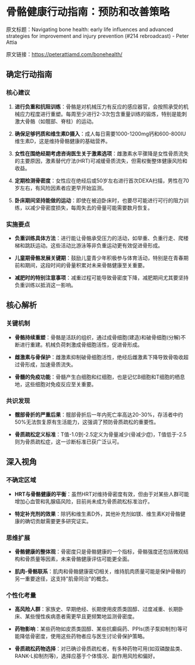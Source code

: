 # 骨骼健康行动指南：预防和改善策略

原文标题：Navigating bone health: early life influences and advanced strategies for improvement and injury prevention (#214 rebroadcast) - Peter Attia

原文链接：https://peterattiamd.com/bonehealth/

<YouTube videoId="Zld5iuH5anQ" />


## 确定行动指南

### 核心建议

1. **进行负重和抗阻训练**：骨骼是对机械压力有反应的感应器官，会按照承受的机械应力程度进行重塑。每周至少进行2-3次包含重量训练的锻炼，特别是能刺激大骨骼（如髋部、脊柱）的运动。

2. **确保足够钙质和维生素D摄入**：成人每日需要1000-1200mg钙和600-800IU维生素D，这是维持骨骼健康的基础营养。

3. **女性在围绝经期考虑咨询医生关于激素选项**：雌激素水平骤降是女性骨质流失的主要原因，激素替代疗法(HRT)可减缓骨质流失，但需权衡整体健康风险和收益。

4. **定期检测骨密度**：女性应在绝经后或50岁左右进行首次DEXA扫描，男性在70岁左右，有风险因素者应更早开始监测。

5. **卧床期间坚持能做的运动**：即使在被迫卧床时，也要尽可能进行可行的阻力训练，以减少骨密度损失，每周失去的骨量可能需要数月恢复。

### 实施要点

- **负重训练具体方法**：进行能让骨骼承受压力的活动，如举重、负重行走、爬楼梯和跳跃运动。这些活动比游泳等非负重运动更有效促进骨形成。

- **儿童期骨骼发展关键期**：鼓励儿童青少年积极参与体育活动，特别是在青春期前和期间，这段时间的骨量积累对未来骨骼健康至关重要。

- **减肥时的特别注意事项**：减重过程可能导致骨密度下降，减肥期间尤其要坚持负重训练以抵消这一影响。

## 核心解析

### 关键机制

- **骨骼持续重塑**：骨骼是活跃的组织，通过成骨细胞(建造)和破骨细胞(分解)不断进行重建。机械负荷刺激成骨细胞活性，促进骨形成。

- **雌激素与骨保护**：雌激素抑制破骨细胞活性，绝经后雌激素下降导致骨吸收超过骨形成，加速骨质流失。

- **骨髓的免疫功能**：骨髓产生白细胞和红细胞，也是记忆B细胞和T细胞的栖息地，这些细胞对免疫反应至关重要。

### 共识发现

- **髋部骨折的严重后果**：髋部骨折后一年内死亡率高达20-30%，存活者中约50%无法恢复原有生活能力，这强调了预防骨质疏松的重要性。

- **骨质疏松定义标准**：T值-1.0到-2.5定义为骨量减少(骨减少症)，T值低于-2.5则为骨质疏松症，这一诊断标准已获广泛认可。

## 深入视角

### 不确定区域

- **HRT与骨骼健康的平衡**：虽然HRT对维持骨密度有效，但由于对某些人群可能增加心血管和乳腺癌风险，目前尚未成为骨质疏松标准治疗。

- **特定补充剂的效果**：除钙和维生素D外，其他补充剂如镁、维生素K对骨骼健康的确切贡献需要更多研究证实。

### 思维扩展

- **骨骼健康的整体观**：骨密度只是骨骼健康的一个指标，骨骼强度还包括微观结构和骨质量等因素，未来骨骼健康评估可能更全面。

- **肌肉-骨骼联系**：肌肉和骨骼健康密切相关，维持肌肉质量可能是保护骨骼的另一重要途径，这支持"肌骨同治"的概念。

### 个性化考量

- **高风险人群**：家族史、早期绝经、长期使用皮质类固醇、过度减重、长期卧床、某些慢性疾病患者需更早且更频繁地监测骨密度。

- **药物影响**：某些药物如皮质类固醇、某些抗癫痫药、PPIs(质子泵抑制剂)等可能降低骨密度，使用这些药物者应与医生讨论骨保护策略。

- **骨质疏松药物选择**：对已确诊骨质疏松者，有多种药物可用(如双磷酸盐类、RANK-L抑制剂等)，选择应基于个体情况、副作用风险和偏好。